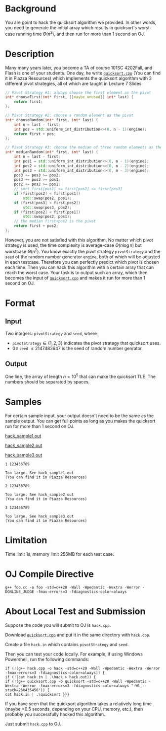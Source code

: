 # Background

You are goint to hack the quicksort algorithm we provided. In other words, you need to generate the initial array which results in quicksort's worst-case running time $\Theta(n^2)$, and then run for more than 1 second on OJ.

# Description

Many many years later, you become a TA of course 101SC 4202Fall, and Flash is one of your students. One day, he write [`quicksort.cpp`](file://quicksort.cpp) (You can find it in Piazza Resources) which implements the quicksort algorithm with 3 different pivot strategies, all of which are taught in Lecture 7 Slides:

```cpp
// Pivot Strategy #1: always choose the first element as the pivot
int* chooseFirst(int* first, [[maybe_unused]] int* last) {
    return first;
};

// Pivot Strategy #2: choose a random element as the pivot
int* chooseRandom(int* first, int* last) {
    int n = last - first;
    int pos = std::uniform_int_distribution<>(0, n - 1)(engine);
    return first + pos;
};

// Pivot Strategy #3: choose the median of three random elements as the pivot
int* medianRandom(int* first, int* last) {
    int n = last - first;
    int pos1 = std::uniform_int_distribution<>(0, n - 1)(engine);
    int pos2 = std::uniform_int_distribution<>(0, n - 2)(engine);
    int pos3 = std::uniform_int_distribution<>(0, n - 3)(engine);
    pos3 += pos3 >= pos2;
    pos3 += pos3 >= pos1;
    pos2 += pos2 >= pos1;
    // sort first[pos1] <= first[pos2] <= first[pos3]
    if (first[pos2] < first[pos1])
        std::swap(pos2, pos1);
    if (first[pos3] < first[pos2])
        std::swap(pos3, pos2);
    if (first[pos2] < first[pos1])
        std::swap(pos2, pos1);
    // the median first+pos2 is the pivot
    return first + pos2;
};
```

However, you are not satisfied with this algorithm. No matter which pivot strategy is used, the time complexity is average-case $\Theta(n\log n)$ but worstcase $\Theta(n^2)$. You know exactly the pivot strategy `pivotStrategy` and the `seed` of the random number generator `engine`, both of which will be adjusted in each testcase. Therefore you can perfectly predict which pivot is chosen each time. Then you can hack this algorithm with a certain array that can reach the worst case. Your task is to output such an array, which then becomes the input of [`quicksort.cpp`](file://quicksort.cpp) and makes it run for more than 1 second on OJ.

# Format

## Input
Two integers: `pivotStrategy` and `seed`, where
- `pivotStrategy`$\in\{1,2,3\}$ indicates the pivot strategy that quicksort uses.
- $0\le$ `seed` $\le 2147483647$ is the seed of random number genrator.

## Output
One line, the array of length $n=10^5$ that can make the quicksort TLE. The numbers should be separated by spaces.

# Samples

For certain sample input, your output doesn't need to be the same as the sample output. You can get full points as long as you makes the quicksort run for more than 1 second on OJ.

[hack_sample1.out](file://hack_sample1.out)

[hack_sample2.out](file://hack_sample2.out)

[hack_sample3.out](file://hack_sample3.out)

```input1
1 123456789
```

```output1
Too large. See hack_sample1.out
(You can find it in Piazza Resources)
```

```input2
2 123456789
```

```output2
Too large. See hack_sample2.out
(You can find it in Piazza Resources)
```

```input3
3 123456789
```

```output3
Too large. See hack_sample3.out
(You can find it in Piazza Resources)
```

# Limitation
Time limit 1s, memory limit 256MB for each test case.


# OJ Compile Directive

```shellscript
g++ foo.cc -o foo -std=c++20 -Wall -Wpedantic -Wextra -Werror -DONLINE_JUDGE -fmax-errors=3 -fdiagnostics-color=always
```

# About Local Test and Submission

Suppose the code you will submit to OJ is `hack.cpp`.

Download [`quicksort.cpp`](file://quicksort.cpp) and put it in the same directory with `hack.cpp`.

Create a file `hack.in` which contains `pivotStrategy` and `seed`.

Then you can test your code locally. For example, if using Windows Powershell, run the following commands:

```
if (!(g++ hack.cpp -o hack -std=c++20 -Wall -Wpedantic -Wextra -Werror -fmax-errors=3 -fdiagnostics-color=always)) {
if (!(cat hack.in | .\hack > hack.out)) {
if (!(g++ quicksort.cpp -o quicksort -std=c++20 -Wall -Wpedantic -Wextra -Werror -fmax-errors=3 -fdiagnostics-color=always "-Wl,--stack=268435456")) {
cat hack.in | .\quicksort }}}
```

If you have seen that the quicksort algorithm  takes a relatively long time (maybe >0.5 seconds, depending on your CPU, memory, etc.), then probably you successfully hacked this algorithm.

Just submit `hack.cpp` to OJ.